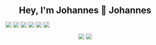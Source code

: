 <h1 align="center">Hey, I'm Johannes 👋 Johannes</h1>
<p align="left"><img src="https://devicons.github.io/devicon/devicon.git/icons/vuejs/vuejs-original-wordmark.svg" alt="vuejs" width="20" height="20"/> <img src="https://devicons.github.io/devicon/devicon.git/icons/bootstrap/bootstrap-plain.svg" alt="bootstrap" width="20" height="20"/> <img src="https://devicons.github.io/devicon/devicon.git/icons/laravel/laravel-plain-wordmark.svg" alt="laravel" width="20" height="20"/> <img src="https://devicons.github.io/devicon/devicon.git/icons/mysql/mysql-original-wordmark.svg" alt="mysql" width="20" height="20"/> <img src="https://devicons.github.io/devicon/devicon.git/icons/php/php-original.svg" alt="php" width="20" height="20"/> <img src="https://devicons.github.io/devicon/devicon.git/icons/nodejs/nodejs-original-wordmark.svg" alt="nodejs" width="20" height="20"/></p><p align="center">
<a href="https://twitter.com/johanneslo1" target="blank"><img align="center" src="https://cdn.jsdelivr.net/npm/simple-icons@3.0.1/icons/twitter.svg" alt="johanneslo1" height="20" width="20" /></a>
<a href="https://linkedin.com/in/johannes-lohmann" target="blank"><img align="center" src="https://cdn.jsdelivr.net/npm/simple-icons@3.0.1/icons/linkedin.svg" alt="johannes-lohmann" height="20" width="20" /></a>
</p>